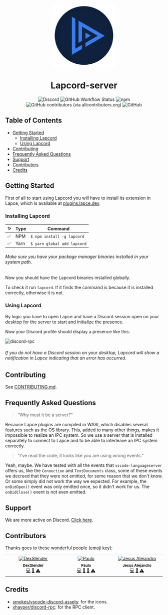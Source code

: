 <div align='center'>
  <a href="https://plugins.lapce.dev/plugins/Hyduez/dou.lapcord">
    <img width="200" src="assets/logo.png">
  </a>
  <h1> Lapcord-server </h1>
</div>

<div align='center'>

  <img alt="Discord" src="https://img.shields.io/discord/876339668956893216?label=Discord&logo=Discord">
  <img alt="GitHub Workflow Status" src="https://img.shields.io/github/actions/workflow/status/doupkg/lapcord-server/github-packages.yml?label=Build&logo=GitHub%20Actions">
  <img alt="npm" src="https://img.shields.io/npm/v/lapcord?label=Lapcord&logo=npm">
  <img alt="GitHub contributors (via allcontributors.org)" src="https://img.shields.io/github/all-contributors/doupkg/lapcord-server?label=Contributors&logo=Handshake">
  <img alt="GitHub" src="https://img.shields.io/github/license/doupkg/lapcord-server?label=License&logo=GitHub">
  
</div>

## Table of Contents
- [Getting Started](#getting-started)
  - [Installing Lapcord](#installing-lapcord)
  - [Using Lapcord](#using-lapcord)
- [Contributing](#contributing)
- [Frequently Asked Questions](#frequently-asked-questions)
- [Support](#support)
- [Contributors](#contributors)
- [Credits](#credits)

## Getting Started
First of all to start using Lapcord you will have to install its extension in Lapce, which is available at [plugins.lapce.dev](https://plugins.lapce.dev).

### Installing Lapcord
| ✨ | Type | Command |
|----|-------|-------|
| ✅ | NPM | `$ npm install -g lapcord` |
| ✅ | Yarn | `$ yarn global add lapcord` |

###### Make sure you have your package manager binaries installed in your system path.

Now you should have the Lapcord binaries installed globally.

To check it run `lapcord`. If it finds the command is because it is installed correctly, otherwise it is not.

### Using Lapcord

By logic you have to open Lapce and have a Discord session open on your desktop for the server to start and initialize the presence.

Now your Discord profile should display a presence like this:

<div align='left'>
  <img src='https://envs.sh/hKh.png' alt='discord-rpc' width='290'>
</div>

###### If you do not have a Discord session on your desktop, Lapcord will show a notification in Lapce indicating that an error has occurred.

## Contributing

See [CONTRIBUTING.md](https://github.com/doupkg/lapcord-server/blob/master/CONTRIBUTING.md).

## Frequently Asked Questions

> “Why must it be a server?” 

Because Lapce plugins are compiled in WASI, which disables several features such as the OS library. This, added to many other things, makes it impossible to realize an IPC system. So we use a server that is installed separately to connect to Lapce and to be able to interleave an IPC system correctly.

> “I've read the code, it looks like you are using wrong events.”

Yeah, maybe. We have tested with all the events that `vscode-languageserver` offers us, like the `Connection` and `TextDocuments` class, some of these events we decreed that they were not emitted, for some reason that we don't know. Or some simply did not work the way we expected. For example, the `onDidOpen()` event was only emitted once, so it didn't work for us. The `onDidClose()` event is not even emitted.

## Support
We are more active on Discord. [Click here](https://discord.gg/uujENVrXUC).

## Contributors

Thanks goes to these wonderful people ([emoji key](https://allcontributors.org/docs/en/emoji-key)):

<!-- ALL-CONTRIBUTORS-LIST:START - Do not remove or modify this section -->
<!-- prettier-ignore-start -->
<!-- markdownlint-disable -->
<table>
  <tbody>
    <tr>
      <td align="center" valign="top" width="14.28%"><a href="https://github.com/DexSlender"><img src="https://avatars.githubusercontent.com/u/91853649?v=4?s=100" width="100px;" alt="DexSlender"/><br /><sub><b>DexSlender</b></sub></a><br /><a href="https://github.com/doupkg/lapcord-server/commits?author=DexSlender" title="Code">💻</a> <a href="#ideas-DexSlender" title="Ideas, Planning, & Feedback">🤔</a> <a href="https://github.com/doupkg/lapcord-server/commits?author=DexSlender" title="Tests">⚠️</a></td>
      <td align="center" valign="top" width="14.28%"><a href="http://matrix.to/#/@paulo:envs.net"><img src="https://avatars.githubusercontent.com/u/79933487?v=4?s=100" width="100px;" alt="Paulo"/><br /><sub><b>Paulo</b></sub></a><br /><a href="https://github.com/doupkg/lapcord-server/commits?author=hyduez" title="Code">💻</a> <a href="#maintenance-Hyduez" title="Maintenance">🚧</a> <a href="#ideas-Hyduez" title="Ideas, Planning, & Feedback">🤔</a> <a href="https://github.com/doupkg/lapcord-server/commits?author=DexSlender" title="Tests">⚠️</a></td>
      <td align="center" valign="top" width="14.28%"><a href="https://www.jesusale.cf/"><img src="https://avatars.githubusercontent.com/u/54212600?v=4?s=100" width="100px;" alt="Jesus Alejandro"/><br /><sub><b>Jesus Alejandro</b></sub></a><br /><a href="https://github.com/doupkg/lapcord-server/commits?author=jesus-ale43" title="Code">💻</a> <a href="#design-jesus-ale43" title="Design">🎨</a> <a href="https://github.com/doupkg/lapcord-server/commits?author=jesus-ale43" title="Tests">⚠️</a></td>
    </tr>
  </tbody>
</table>

<!-- markdownlint-restore -->
<!-- prettier-ignore-end -->

<!-- ALL-CONTRIBUTORS-LIST:END -->

## Credits
- [smokes/vscode-discord-assets](https://github.com/smokes/vscode-discord-assets): for the icons.
- [xhayper/discord-rpc](https://github.com/xhayper/discord-rpc): for the RPC client.
